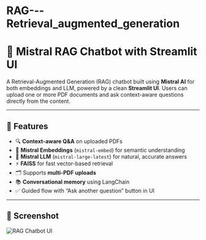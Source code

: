 # RAG---Retrieval_augmented_generation
# 📄 Mistral RAG Chatbot with Streamlit UI

A Retrieval-Augmented Generation (RAG) chatbot built using **Mistral AI** for both embeddings and LLM, powered by a clean **Streamlit UI**. Users can upload one or more PDF documents and ask context-aware questions directly from the content.

---

## 🚀 Features

- 🔍 **Context-aware Q&A** on uploaded PDFs
- 🧠 **Mistral Embeddings** (`mistral-embed`) for semantic understanding
- 🤖 **Mistral LLM** (`mistral-large-latest`) for natural, accurate answers
- ⚡ **FAISS** for fast vector-based retrieval
- 🗂️ Supports **multi-PDF uploads**
- 📚 **Conversational memory** using LangChain
- ✅ Guided flow with “Ask another question” button in UI

---

## 📸 Screenshot

![RAG Chatbot UI](https://via.placeholder.com/800x400.png?text=Streamlit+Chatbot+UI+Preview)

